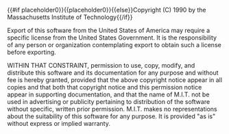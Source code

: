 {{#if placeholder0}}{{placeholder0}}{{else}}Copyright (C) 1990 by the Massachusetts Institute of Technology{{/if}}

Export of this software from the United States of America may require a specific license from the United States Government. It is the responsibility of any person or organization contemplating export to obtain such a license before exporting.

WITHIN THAT CONSTRAINT, permission to use, copy, modify, and distribute this software and its documentation for any purpose and without fee is hereby granted, provided that the above copyright notice appear in all copies and that both that copyright notice and this permission notice appear in supporting documentation, and that the name of M.I.T. not be used in advertising or publicity pertaining to distribution of the software without specific, written prior permission. M.I.T. makes no representations about the suitability of this software for any purpose. It is provided &quot;as is&quot; without express or implied warranty.